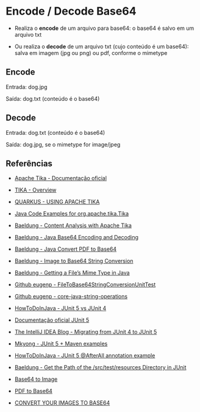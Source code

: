 # Encode / Decode Base64

  - Realiza o **encode** de um arquivo para base64: o base64 é salvo em um arquivo txt

  - Ou realiza o **decode** de um arquivo txt (cujo conteúdo é um base64): salva em imagem (jpg ou png) ou pdf, conforme o mimetype 

## Encode

Entrada: dog.jpg

Saída: dog.txt (conteúdo é o base64)


## Decode

Entrada: dog.txt (conteúdo é o base64)

Saída: dog.jpg, se o mimetype for image/jpeg


## Referências

  - [Apache Tika - Documentação oficial](https://tika.apache.org/)

  - [TIKA - Overview](https://www.tutorialspoint.com/tika/tika_quick_guide.htm)

  - [QUARKUS - USING APACHE TIKA](https://quarkus.io/guides/tika)

  - [Java Code Examples for org.apache.tika.Tika](https://www.programcreek.com/java-api-examples/?api=org.apache.tika.Tika)

  - [Baeldung - Content Analysis with Apache Tika](https://www.baeldung.com/apache-tika)
    
  - [Baeldung - Java Base64 Encoding and Decoding](https://www.baeldung.com/java-base64-encode-and-decode)

  - [Baeldung - Java Convert PDF to Base64](https://www.baeldung.com/java-convert-pdf-to-base64)

  - [Baeldung - Image to Base64 String Conversion](https://www.baeldung.com/java-base64-image-string)

  - [Baeldung - Getting a File’s Mime Type in Java](https://www.baeldung.com/java-file-mime-type)

  - [Github eugenp - FileToBase64StringConversionUnitTest](https://github.com/eugenp/tutorials/blob/master/core-java-modules/core-java-string-conversions/src/test/java/com/baeldung/filetobase64conversion/FileToBase64StringConversionUnitTest.java)

  - [Github eugenp - core-java-string-operations](https://github.com/eugenp/tutorials/tree/master/core-java-modules/core-java-string-operations/src/test/java/com/baeldung)

  - [HowToDoInJava - JUnit 5 vs JUnit 4](https://howtodoinjava.com/junit5/junit-5-vs-junit-4/)

  - [Documentação oficial JUnit 5](https://junit.org/junit5/docs/5.0.2/api/)

  - [The IntelliJ IDEA Blog - Migrating from JUnit 4 to JUnit 5](https://blog.jetbrains.com/idea/2020/08/migrating-from-junit-4-to-junit-5/?gclid=CjwKCAiAkJKCBhAyEiwAKQBCkvxaIiu4-gvifcV1zIA1jGVsVffjMqQrkRL-KOkSSYHwT1q-Cq5xUxoC9rkQAvD_BwE)

  - [Mkyong - JUnit 5 + Maven examples](https://mkyong.com/junit5/junit-5-maven-examples/)

  - [HowToDoInJava - JUnit 5 @AfterAll annotation example](https://howtodoinjava.com/junit5/after-all-annotation-example/)

  - [Baeldung - Get the Path of the /src/test/resources Directory in JUnit](https://www.baeldung.com/junit-src-test-resources-directory-path)

  - [Base64 to Image](https://base64.guru/converter/decode/image)

  - [PDF to Base64](https://base64.guru/converter/encode/pdf)
    
  - [CONVERT YOUR IMAGES TO BASE64](https://www.base64-image.de/)